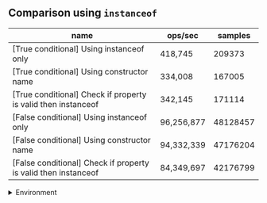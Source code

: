 ## Comparison using `instanceof`

|name|ops/sec|samples|
|-|-|-|
|[True conditional] Using instanceof only|418,745|209373|
|[True conditional] Using constructor name|334,008|167005|
|[True conditional] Check if property is valid then instanceof |342,145|171114|
|[False conditional] Using instanceof only|96,256,877|48128457|
|[False conditional] Using constructor name|94,332,339|47176204|
|[False conditional] Check if property is valid then instanceof |84,349,697|42176799|


<details>
<summary>Environment</summary>

* __Machine:__ linux x64 | 4 vCPUs | 7.6GB Mem
* __Run:__ Fri Oct 11 2024 19:49:06 GMT+0000 (Coordinated Universal Time)
* __Node:__ `v22.8.0`
</details>

<!--
{"environment":{"platform":"linux","arch":"x64","cpus":4,"totalMemory":7.597881317138672},"benchmarks":[{"name":"[True conditional] Using instanceof only","opsSec":418745.14743487985,"samples":209373},{"name":"[True conditional] Using constructor name","opsSec":334008.8710500158,"samples":167005},{"name":"[True conditional] Check if property is valid then instanceof ","opsSec":342145.5483971651,"samples":171114},{"name":"[False conditional] Using instanceof only","opsSec":96256877.42238659,"samples":48128457},{"name":"[False conditional] Using constructor name","opsSec":94332339.54941958,"samples":47176204},{"name":"[False conditional] Check if property is valid then instanceof ","opsSec":84349697.33259656,"samples":42176799}]}-->
